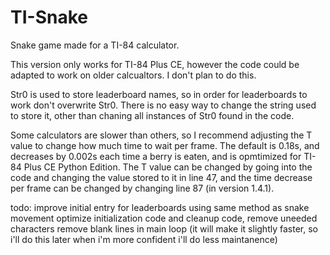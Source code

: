 # TI-Snake
Snake game made for a TI-84 calculator. 

This version only works for TI-84 Plus CE, however the code could be adapted to work on older calcualtors. I don't plan to do this.

Str0 is used to store leaderboard names, so in order for leaderboards to work don't overwrite Str0. There is no easy way to change the string used to store it, other than chaning all instances of Str0 found in the code.

Some calculators are slower than others, so I recommend adjusting the T value to change how much time to wait per frame. The default is 0.18s, and decreases by 0.002s each time a berry is eaten, and is opmtimized for TI-84 Plus CE Python Edition. The T value can be changed by going into the code and changing the value stored to it in line 47, and the time decrease per frame can be changed by changing line 87 (in version 1.4.1).

todo:
improve initial entry for leaderboards using same method as snake movement
optimize initialization code and cleanup code, remove uneeded characters
remove blank lines in main loop (it will make it slightly faster, so i'll do this later when i'm more confident i'll do less maintanence)
